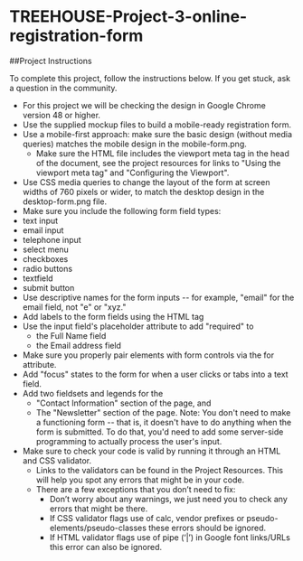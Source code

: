 # TREEHOUSE-Project-3-online-registration-form

##Project Instructions

To complete this project, follow the instructions below. If you get stuck, ask a question in the community.

* For this project we will be checking the design in Google Chrome version 48 or higher.
* Use the supplied mockup files to build a mobile-ready registration form.
* Use a mobile-first approach: make sure the basic design (without media queries) matches the mobile design in the mobile-form.png.
  * Make sure the HTML file includes the viewport meta tag in the head of the document, see the project resources for links to "Using the viewport meta tag" and "Configuring the Viewport".
* Use CSS media queries to change the layout of the form at screen widths of 760 pixels or wider, to match the desktop design in the desktop-form.png file.
* Make sure you include the following form field types:
 * text input
 * email input
 * telephone input
 * select menu
 * checkboxes
 * radio buttons
 * textfield
 * submit button
* Use descriptive names for the form inputs -- for example, "email" for the email field, not "e" or "xyz."
* Add labels to the form fields using the HTML <label> tag
* Use the input field's placeholder attribute to add "required" to
  * the Full Name field
  * the Email address field
* Make sure you properly pair <label> elements with form controls via the for attribute.
* Add "focus" states to the form for when a user clicks or tabs into a text field.
* Add two fieldsets and legends for the
  * "Contact Information" section of the page, and
  * The "Newsletter" section of the page.
Note: You don't need to make a functioning form -- that is, it doesn't have to do anything when the form is submitted. To do that, you'd need to add some server-side programming to actually process the user's input.
* Make sure to check your code is valid by running it through an HTML and CSS validator.
  * Links to the validators can be found in the Project Resources. This will help you spot any errors that might be in your code.
  * There are a few exceptions that you don’t need to fix:
    * Don’t worry about any warnings, we just need you to check any errors that might be there.
    * If CSS validator flags use of calc, vendor prefixes or pseudo-elements/pseudo-classes these errors should be ignored.
    * If HTML validator flags use of pipe (‘|’) in Google font links/URLs this error can also be ignored.

